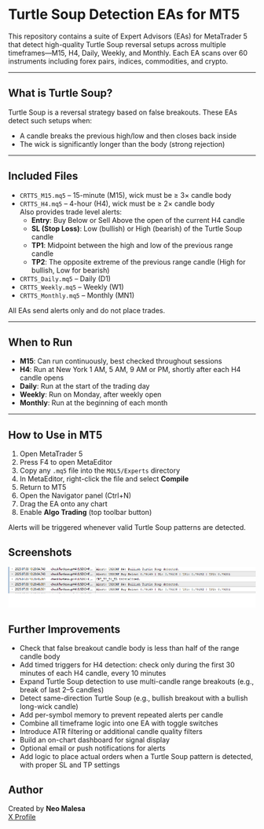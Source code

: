 # Turtle Soup Detection EAs for MT5

This repository contains a suite of Expert Advisors (EAs) for MetaTrader 5 that detect high-quality Turtle Soup reversal setups across multiple timeframes—M15, H4, Daily, Weekly, and Monthly. Each EA scans over 60 instruments including forex pairs, indices, commodities, and crypto.

---

## What is Turtle Soup?

Turtle Soup is a reversal strategy based on false breakouts. These EAs detect such setups when:

- A candle breaks the previous high/low and then closes back inside
- The wick is significantly longer than the body (strong rejection)

---

## Included Files

- `CRTTS_M15.mq5` – 15-minute (M15), wick must be ≥ 3× candle body
- `CRTTS_H4.mq5` – 4-hour (H4), wick must be ≥ 2× candle body  
  Also provides trade level alerts:
  - **Entry**: Buy Below or Sell Above the open of the current H4 candle  
  - **SL (Stop Loss)**: Low (bullish) or High (bearish) of the Turtle Soup candle  
  - **TP1**: Midpoint between the high and low of the previous range candle  
  - **TP2**: The opposite extreme of the previous range candle (High for bullish, Low for bearish)
- `CRTTS_Daily.mq5` – Daily (D1)
- `CRTTS_Weekly.mq5` – Weekly (W1)
- `CRTTS_Monthly.mq5` – Monthly (MN1)

All EAs send alerts only and do not place trades.

---

## When to Run

- **M15**: Can run continuously, best checked throughout sessions
- **H4**: Run at New York 1 AM, 5 AM, 9 AM or PM, shortly after each H4 candle opens
- **Daily**: Run at the start of the trading day
- **Weekly**: Run on Monday, after weekly open
- **Monthly**: Run at the beginning of each month

---

## How to Use in MT5
1. Open MetaTrader 5
2. Press F4 to open MetaEditor
3. Copy any `.mq5` file into the `MQL5/Experts` directory
4. In MetaEditor, right-click the file and select **Compile**
5. Return to MT5
6. Open the Navigator panel (Ctrl+N)
7. Drag the EA onto any chart
8. Enable **Algo Trading** (top toolbar button)

Alerts will be triggered whenever valid Turtle Soup patterns are detected.

## Screenshots
![Turtle Soup Alert](screenshot.png)

## Further Improvements
- Check that false breakout candle body is less than half of the range candle body
- Add timed triggers for H4 detection: check only during the first 30 minutes of each H4 candle, every 10 minutes
- Expand Turtle Soup detection to use multi-candle range breakouts (e.g., break of last 2–5 candles)
- Detect same-direction Turtle Soup (e.g., bullish breakout with a bullish long-wick candle)
- Add per-symbol memory to prevent repeated alerts per candle
- Combine all timeframe logic into one EA with toggle switches
- Introduce ATR filtering or additional candle quality filters
- Build an on-chart dashboard for signal display
- Optional email or push notifications for alerts
- Add logic to place actual orders when a Turtle Soup pattern is detected, with proper SL and TP settings

## Author
Created by **Neo Malesa**  
[X Profile](https://www.x.com/n30dyn4m1c)
